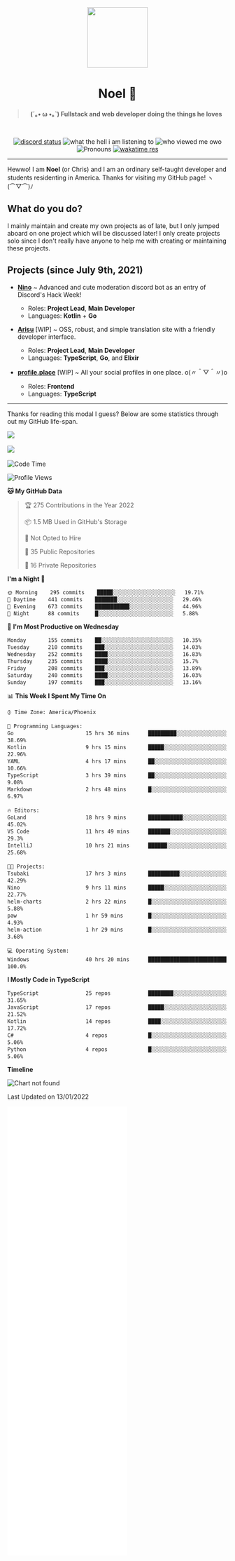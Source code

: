 <div align='center'>
  <div align='center'>
    <img
      src='https://cdn.floofy.dev/art/icons/icon_cinnamonserval.png'
      width='138'
      height='138'
    />
  </div>
  <h1>Noel 🐾</h1>
  <blockquote><strong>(´｡• ω •｡`) Fullstack and web developer doing the things he loves</strong></blockquote>

  <br />

  <a href='https://discord.com/users/280158289667555328' target='_blank'><img alt="discord status" src="https://dev.discordprofiles.me/badge/status/280158289667555328" /></a>
  <img alt="what the hell i am listening to" src="https://dev.discordprofiles.me/badge/spotify/280158289667555328" />
  <img alt="who viewed me owo" src="https://komarev.com/ghpvc/?username=auguwu" />
  <img alt='Pronouns' src='https://img.shields.io/endpoint?url=https://pronoundb.org/shields/6004d014406af11e4593a013' />
  <a href="https://wakatime.com/@auguwu" target='_blank'>
    <img alt='wakatime res' src='https://wakatime.com/badge/user/89736485-42ec-4c0f-a2f3-481db74514dc.svg' />
  </a>
</div>

<hr />

Hewwo! I am **Noel** (or Chris) and I am an ordinary self-taught developer and students residenting in America. Thanks for visiting my GitHub page! ヽ(⌒▽⌒)ﾉ

## What do you do?
I mainly maintain and create my own projects as of late, but I only jumped aboard on one project which will be discussed later! I only create projects
solo since I don't really have anyone to help me with creating or maintaining these projects.

## Projects (since July 9th, 2021)
- [**Nino**](https://nino.sh) ~ Advanced and cute moderation discord bot as an entry of Discord's Hack Week!
  - Roles: **Project Lead**, **Main Developer**
  - Languages: **Kotlin** + **Go**

- [**Arisu**](https://arisu.land) [WIP] ~ OSS, robust, and simple translation site with a friendly developer interface.
  - Roles: **Project Lead**, **Main Developer**
  - Languages: **TypeScript**, **Go**, and **Elixir**

- [**profile.place**](https://profile.place) [WIP] ~ All your social profiles in one place. o(〃＾▽＾〃)o
  - Roles: **Frontend**
  - Languages: **TypeScript**

---

Thanks for reading this modal I guess? Below are some statistics through out my GitHub life-span.

![](https://github-readme-stats.vercel.app/api?username=auguwu&count_private=true&show_icons=true&theme=gruvbox)

![](https://github-readme-stats.vercel.app/api/top-langs/?username=auguwu&layout=compact&theme=gruvbox)

<!--START_SECTION:waka-->
![Code Time](http://img.shields.io/badge/Code%20Time-2%2C625%20hrs%2055%20mins-blue)

![Profile Views](http://img.shields.io/badge/Profile%20Views-23-blue)

**🐱 My GitHub Data** 

> 🏆 275 Contributions in the Year 2022
 > 
> 📦 1.5 MB Used in GitHub's Storage 
 > 
> 🚫 Not Opted to Hire
 > 
> 📜 35 Public Repositories 
 > 
> 🔑 16 Private Repositories  
 > 
**I'm a Night 🦉** 

```text
🌞 Morning    295 commits    █████░░░░░░░░░░░░░░░░░░░░   19.71% 
🌆 Daytime    441 commits    ███████░░░░░░░░░░░░░░░░░░   29.46% 
🌃 Evening    673 commits    ███████████░░░░░░░░░░░░░░   44.96% 
🌙 Night      88 commits     █░░░░░░░░░░░░░░░░░░░░░░░░   5.88%

```
📅 **I'm Most Productive on Wednesday** 

```text
Monday       155 commits    ██░░░░░░░░░░░░░░░░░░░░░░░   10.35% 
Tuesday      210 commits    ███░░░░░░░░░░░░░░░░░░░░░░   14.03% 
Wednesday    252 commits    ████░░░░░░░░░░░░░░░░░░░░░   16.83% 
Thursday     235 commits    ████░░░░░░░░░░░░░░░░░░░░░   15.7% 
Friday       208 commits    ███░░░░░░░░░░░░░░░░░░░░░░   13.89% 
Saturday     240 commits    ████░░░░░░░░░░░░░░░░░░░░░   16.03% 
Sunday       197 commits    ███░░░░░░░░░░░░░░░░░░░░░░   13.16%

```


📊 **This Week I Spent My Time On** 

```text
⌚︎ Time Zone: America/Phoenix

💬 Programming Languages: 
Go                       15 hrs 36 mins      █████████░░░░░░░░░░░░░░░░   38.69% 
Kotlin                   9 hrs 15 mins       █████░░░░░░░░░░░░░░░░░░░░   22.96% 
YAML                     4 hrs 17 mins       ██░░░░░░░░░░░░░░░░░░░░░░░   10.66% 
TypeScript               3 hrs 39 mins       ██░░░░░░░░░░░░░░░░░░░░░░░   9.08% 
Markdown                 2 hrs 48 mins       █░░░░░░░░░░░░░░░░░░░░░░░░   6.97%

🔥 Editors: 
GoLand                   18 hrs 9 mins       ███████████░░░░░░░░░░░░░░   45.02% 
VS Code                  11 hrs 49 mins      ███████░░░░░░░░░░░░░░░░░░   29.3% 
IntelliJ                 10 hrs 21 mins      ██████░░░░░░░░░░░░░░░░░░░   25.68%

🐱‍💻 Projects: 
Tsubaki                  17 hrs 3 mins       ██████████░░░░░░░░░░░░░░░   42.29% 
Nino                     9 hrs 11 mins       █████░░░░░░░░░░░░░░░░░░░░   22.77% 
helm-charts              2 hrs 22 mins       █░░░░░░░░░░░░░░░░░░░░░░░░   5.88% 
paw                      1 hr 59 mins        █░░░░░░░░░░░░░░░░░░░░░░░░   4.93% 
helm-action              1 hr 29 mins        █░░░░░░░░░░░░░░░░░░░░░░░░   3.68%

💻 Operating System: 
Windows                  40 hrs 20 mins      █████████████████████████   100.0%

```

**I Mostly Code in TypeScript** 

```text
TypeScript               25 repos            ████████░░░░░░░░░░░░░░░░░   31.65% 
JavaScript               17 repos            █████░░░░░░░░░░░░░░░░░░░░   21.52% 
Kotlin                   14 repos            ████░░░░░░░░░░░░░░░░░░░░░   17.72% 
C#                       4 repos             █░░░░░░░░░░░░░░░░░░░░░░░░   5.06% 
Python                   4 repos             █░░░░░░░░░░░░░░░░░░░░░░░░   5.06%

```


**Timeline**

![Chart not found](https://raw.githubusercontent.com/auguwu/auguwu/master/charts/bar_graph.png) 


 Last Updated on 13/01/2022
<!--END_SECTION:waka-->

![](./github-metrics.svg)
